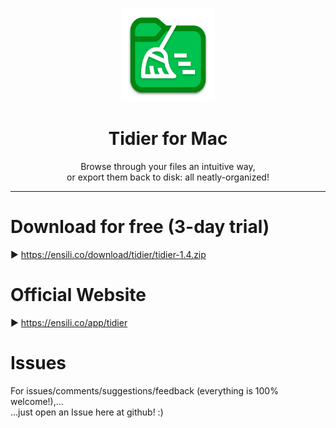 <p align=center>
  <img height="150px" src="https://github.com/enSili-co/tidier/raw/main/images/logo.png"/>
</p>
<h1 align=center>Tidier for Mac</h1>
<p align=center>
  Browse through your files an intuitive way,<br>or export them back to disk: all neatly-organized!
</p>


---

# Download for free (3-day trial)

▶︎ https://ensili.co/download/tidier/tidier-1.4.zip

# Official Website

▶︎ https://ensili.co/app/tidier

# Issues

For issues/comments/suggestions/feedback (everything is 100% welcome!),...    
...just open an Issue here at github! :)
